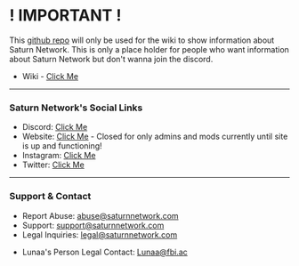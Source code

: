 # ! IMPORTANT !
This [github repo](https://github.com/SaturnNetwork/Saturn-Network) will only be used for the wiki to show information about Saturn Network.
This is only a place holder for people who want information about Saturn Network but don't wanna join the discord.

* Wiki - [Click Me](https://github.com/SaturnNetwork/Saturn-Network/wiki)

---
### Saturn Network's Social Links
- Discord: [Click Me](https://discord.gg/6RawDkyq5D)
- Website: [Click Me](https://website-landing.skidlunaa.repl.co/) - Closed for only admins and mods currently until site is up and functioning!
- Instagram: [Click Me](https://www.instagram.com/SaturnNetworkUS/)
- Twitter: [Click Me](https://twitter.com/SaturnNetworkUS)

---
### Support & Contact

+ Report Abuse: abuse@saturnnetwork.com
+ Support: support@saturnnetwork.com
+ Legal Inquiries: legal@saturnnetwork.com
- Lunaa's Person Legal Contact: Lunaa@fbi.ac
